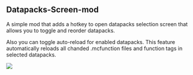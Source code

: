 ## Datapacks-Screen-mod
A simple mod that adds a hotkey to open datapacks selection screen that allows you to toggle and reorder datapacks.

Also you can toggle auto-reload for enabled datapacks. This feature automatically reloads all chanded .mcfunction files and function tags in selected datapacks.

![](https://i.imgur.com/6DmsX7O.png)

